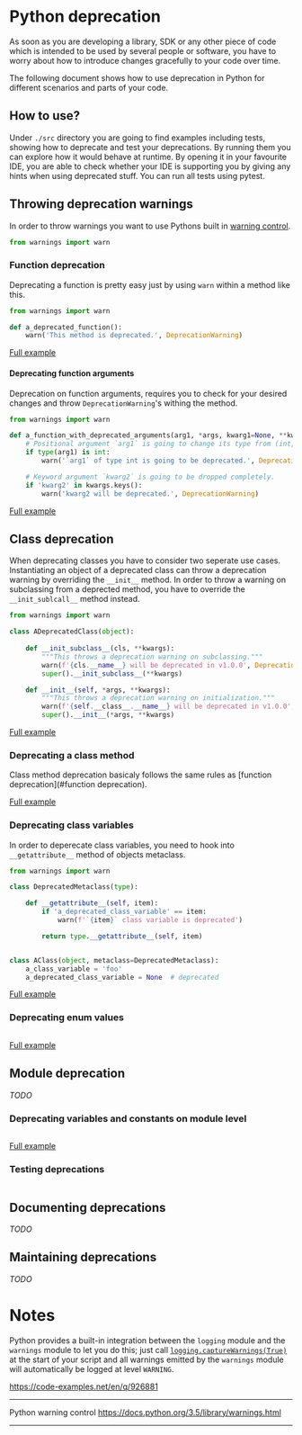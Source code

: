 # Python deprecation

As soon as you are developing a library, SDK or any other piece of code which is intended to be used by several people or software, you have to worry about how to introduce changes gracefully to your code over time.

The following document shows how to use deprecation in Python for different scenarios and parts of your code.

## How to use?

Under `./src` directory you are going to find examples including tests, showing how to deprecate and test your deprecations. By running them you can explore how it would behave at runtime. By opening it in your favourite IDE, you are able to check whether your IDE is supporting you by giving any hints when using deprecated stuff. You can run all tests using pytest.

## Throwing deprecation warnings

In order to throw warnings you want to use Pythons built in [warning control](https://docs.python.org/3/library/warnings.html).

```````python
from warnings import warn
```````

### Function deprecation

Deprecating a function is pretty easy just by using `warn` within a method like this.

```python
from warnings import warn

def a_deprecated_function():
    warn('This method is deprecated.', DeprecationWarning)
```

[Full example](./src/deprecate_function_test.py)

#### Deprecating function arguments

Deprecation on function arguments, requires you to check for your desired changes and throw `DeprecationWarning`'s withing the method.

```python
from warnings import warn

def a_function_with_deprecated_arguments(arg1, *args, kwarg1=None, **kwargs):
    # Positional argument `arg1` is going to change its type from (int, str) to (None, str)
    if type(arg1) is int:
        warn('`arg1` of type int is going to be deprecated.', DeprecationWarning)

    # Keyword argument `kwarg2` is going to be dropped completely.
    if 'kwarg2' in kwargs.keys():
        warn('kwarg2 will be deprecated.', DeprecationWarning)
```

[Full example](./src/deprecate_function_arguments_test.py)

## Class deprecation

When deprecating classes you have to consider two seperate use cases. Instantiating an object of a deprecated class can throw a deprecation warning by overriding the `__init__` method. In order to throw a warning on subclassing from a deprected method, you have to override the `__init_sublcall__` method instead.

```python
from warnings import warn

class ADeprecatedClass(object):
  
    def __init_subclass__(cls, **kwargs):
        """This throws a deprecation warning on subclassing."""
        warn(f'{cls.__name__} will be deprecated in v1.0.0', DeprecationWarning)
        super().__init_subclass__(**kwargs)

    def __init__(self, *args, **kwargs):
        """This throws a deprecation warning on initialization."""
        warn(f'{self.__class__.__name__} will be deprecated in v1.0.0', DeprecationWarning)
        super().__init__(*args, **kwargs)
```

[Full example](./src/deprecate_class_test.py)

### Deprecating a class method

Class method deprecation basicaly follows the same rules as [function deprecation](#function deprecation).

[Full example](./src/deprecate_class_method_test.py)

### Deprecating class variables

In order to deperecate class variables, you need to hook into `__getattribute__` method of objects metaclass.

```python
from warnings import warn

class DeprecatedMetaclass(type):

    def __getattribute__(self, item):
        if 'a_deprecated_class_variable' == item:
            warn(f'`{item}` class variable is deprecated')

        return type.__getattribute__(self, item)


class AClass(object, metaclass=DeprecatedMetaclass):
    a_class_variable = 'foo'
    a_deprecated_class_variable = None  # deprecated
```

[Full example](./src/deprecate_class_variables_test.py)

### Deprecating enum values



```python

```

[Full example](./src/deprecate_enum_value_test.py)

## Module deprecation

*TODO*

### Deprecating variables and constants on module level



```python

```

[Full example](./src/deprecate_module_variables_test.py)

### Testing deprecations



```python

```



## Documenting deprecations

*TODO*

## Maintaining deprecations

*TODO*

# Notes

Python provides a built-in integration between the `logging` module and the `warnings` module to let you do this; just call [`logging.captureWarnings(True)`](https://docs.python.org/library/logging.html#logging.captureWarnings) at the start of your script and all warnings emitted by the `warnings` module will automatically be logged at level `WARNING`.

https://code-examples.net/en/q/926881

---

Python warning control https://docs.python.org/3.5/library/warnings.html

---



